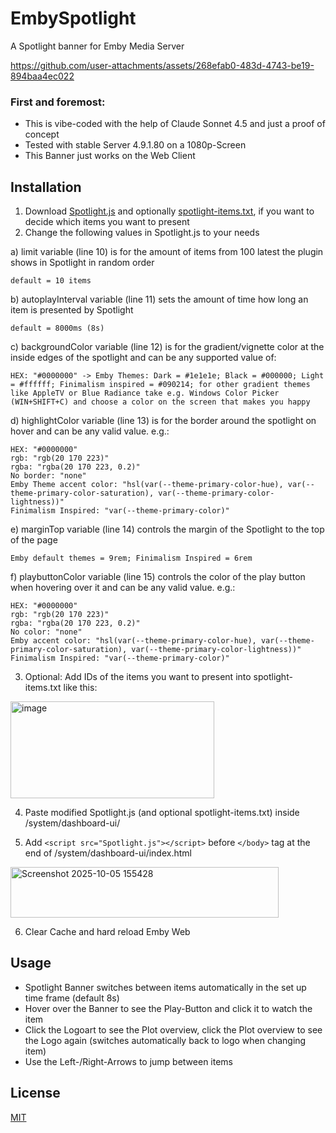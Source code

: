 
# EmbySpotlight

A Spotlight banner for Emby Media Server

https://github.com/user-attachments/assets/268efab0-483d-4743-be19-894baa4ec022



### First and foremost:
- This is vibe-coded with the help of Claude Sonnet 4.5 and just a proof of concept
- Tested with stable Server 4.9.1.80 on a 1080p-Screen
- This Banner just works on the Web Client


## Installation

 1. Download [Spotlight.js](https://github.com/v1rusnl/EmbySpotlight/blob/main/Spotlight.js) and optionally [spotlight-items.txt](https://github.com/v1rusnl/EmbySpotlight/blob/main/spotlight-items.txt), if you want to decide which items you want to present
 2. Change the following values in Spotlight.js to your needs
 
 a) limit variable (line 10) is for the amount of items from 100 latest the plugin shows in Spotlight in random order
 
 ```
 default = 10 items
 ```

 b) autoplayInterval variable (line 11) sets the amount of time how long an item is presented by Spotlight

 ```
 default = 8000ms (8s)
 ```

 c) backgroundColor variable (line 12) is for the gradient/vignette color at the inside edges of the spotlight and can be any supported value of: 
 
```
HEX: "#0000000" -> Emby Themes: Dark = #1e1e1e; Black = #000000; Light = #ffffff; Finimalism inspired = #090214; for other gradient themes like AppleTV or Blue Radiance take e.g. Windows Color Picker (WIN+SHIFT+C) and choose a color on the screen that makes you happy
```

 d) highlightColor variable (line 13) is for the border around the spotlight on hover and can be any valid value. e.g.: 
 
 ```
 HEX: "#0000000"
 rgb: "rgb(20 170 223)"
 rgba: "rgba(20 170 223, 0.2)"
 No border: "none"
 Emby Theme accent color: "hsl(var(--theme-primary-color-hue), var(--theme-primary-color-saturation), var(--theme-primary-color-lightness))"
 Finimalism Inspired: "var(--theme-primary-color)"
 ```
 
 e) marginTop variable (line 14) controls the margin of the Spotlight to the top of the page

 ```
 Emby default themes = 9rem; Finimalism Inspired = 6rem
 ```
 
 f) playbuttonColor variable (line 15) controls the color of the play button when hovering over it and can be any valid value. e.g.:
 
 ```
 HEX: "#0000000"
 rgb: "rgb(20 170 223)"
 rgba: "rgba(20 170 223, 0.2)"
 No color: "none"
 Emby accent color: "hsl(var(--theme-primary-color-hue), var(--theme-primary-color-saturation), var(--theme-primary-color-lightness))"
 Finimalism Inspired: "var(--theme-primary-color)"
 ```
 
 3. Optional: Add IDs of the items you want to present into spotlight-items.txt like this:
 <img width="326" height="155" alt="image" src="https://github.com/user-attachments/assets/6f48bf50-7477-4378-af0c-6f4f1f9064ee" />

 4. Paste modified Spotlight.js (and optional spotlight-items.txt) inside /system/dashboard-ui/
 
 5. Add ```<script src="Spotlight.js"></script>``` before ```</body>``` tag at the end of /system/dashboard-ui/index.html
<img width="429" height="81" alt="Screenshot 2025-10-05 155428" src="https://github.com/user-attachments/assets/10f18d01-a610-45b4-bb79-7c895204023d" />
 
 6. Clear Cache and hard reload Emby Web

## Usage
 - Spotlight Banner switches between items automatically in the set up time frame (default 8s)
 - Hover over the Banner to see the Play-Button and click it to watch the item
 - Click the Logoart to see the Plot overview, click the Plot overview to see the Logo again (switches automatically back to logo when changing item)
 - Use the Left-/Right-Arrows to jump between items

    
## License

[MIT](https://github.com/v1rusnl/EmbySpotlight/blob/main/LICENSE)
